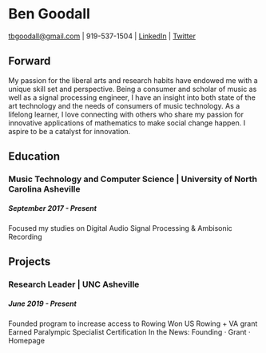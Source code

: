 # Ben Goodall
tbgoodall@gmail.com | 919-537-1504  | [LinkedIn](https://www.linkedin.com/in/thomas-goodall-a382bb127/) | [Twitter](https://www.twitter.com/Geringeradam)

## Forward
My passion for the liberal arts and research habits have endowed me with a unique skill set and perspective. Being a consumer and scholar of music as well as a signal processing engineer, I have an insight into both state of the art technology and the needs of consumers of music technology. As a lifelong learner, I love connecting with others who share my passion for innovative applications of mathematics to make social change happen. I aspire to be a catalyst for innovation.

## Education
### Music Technology and Computer Science |  University of North Carolina Asheville
##### September 2017 - Present
Focused my studies on Digital Audio Signal Processing & Ambisonic Recording

## Projects
### Research Leader | UNC Asheville
##### June 2019 - Present
Founded program to increase access to Rowing
Won US Rowing + VA grant
Earned Paralympic Specialist Certification 
In the News: Founding · Grant · Homepage
